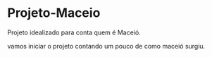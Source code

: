 # Projeto-Maceio
 Projeto idealizado para conta quem é Maceió.

 vamos iniciar o projeto contando um pouco de como maceió surgiu.
